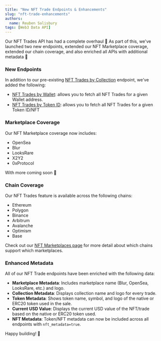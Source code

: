 ```yaml
---
title: "New NFT Trade Endpoints & Enhancements"
slug: "nft-trade-enhancements"
authors:
  name: Reuben Salisbury
tags: [Web3 Data API]
---
```


Our NFT Trades API has had a complete overhaul 🤩 As part of this, we've launched two new endpoints, extended our NFT Marketplace coverage, extended our chain coverage, and also enriched all APIs with additional metadata 🚀

### New Endpoints
In addition to our pre-existing [NFT Trades by Collection](/web3-data-api/evm/reference/get-nft-trades?address=0x524cab2ec69124574082676e6f654a18df49a048&chain=eth&marketplace=opensea) endpoint, we've added the following:

- [NFT Trades by Wallet](/web3-data-api/evm/reference/get-nft-trades-by-wallet?address=0xcB1C1FdE09f811B294172696404e88E658659905&chain=eth): allows you to fetch all NFT Trades for a given Wallet address.
- [NFT Trades by Token ID](/web3-data-api/evm/reference/get-nft-trades-by-token?address=0x524cab2ec69124574082676e6f654a18df49a048&token_id=123&chain=eth): allows you to fetch all NFT Trades for a given Token ID/NFT

### Marketplace Coverage
Our NFT Marketplace coverage now includes:

- OpenSea
- Blur
- LooksRare
- X2Y2
- 0xProtocol

With more coming soon 🚀

### Chain Coverage
Our NFT Trades feature is available across the following chains:
- Ethereum
- Polygon
- Binance
- Arbitrum
- Avalanche
- Optimism
- Base

Check out our [NFT Marketplaces page](/web3-data-api/evm/nft-marketplaces) for more detail about which chains support which marketplaces.

### Enhanced Metadata
All of our NFT Trade endpoints have been enriched with the following data:
- **Marketplace Metadata**: Includes marketplace name (Blur, OpenSea, LooksRare, etc.) and logo.
- **Collection Metadata**: Displays collection name and logo for every trade.
- **Token Metadata**: Shows token name, symbol, and logo of the native or ERC20 token used in the sale.
- **Current USD Value**: Displays the current USD value of the NFT/trade based on the native or ERC20 token used.
- **NFT Metadata**: Token/NFT metadata can now be included across all endpoints with `nft_metadata=true`.

Happy building! 🚀
